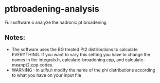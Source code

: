 # ptbroadening-analysis
Full software o analyze the hadronic pt broadening

## Notes:
- The software uses the BG treated Pt2 distributions to calculate EVERYTHING. If you want to vary this setting you have to change the names in the integrals.h, calculate-broadening.cpp, and calculate-meanpt2.cpp codes.
- WARNING : In *utils.h* modify the name of the phi distributions according to what you have on your input file